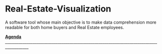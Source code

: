 # Real-Estate-Visualization
A software tool whose main objective is to make data comprehension more readable for both home buyers and Real Estate employees.


**<ins>   Agenda   </ins>**__________________________________________________________________________________________

